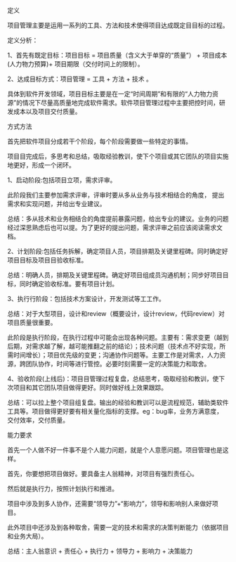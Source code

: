 
定义



项⽬管理主要是运⽤⼀系列的⼯具、⽅法和技术使得项⽬达成既定⽬目标的过程。 



定义分析：



1、首先有既定目标：项目目标  = 项目质量（含义大于单穿的“质量”） + 项目成本 (人力物力预算)+ 项目期限（交付时间上的限制）。



2、达成目标方式：项目管理 = 工具 + 方法 + 技术 。



具体到软件开发领域，项⽬目标主要是在一定“时间周期”和有限的“人⼒物力资源”的情况下尽量高质量地完成软件需求。软件项⽬管理过程中主要把控时间，研发成本以及项⽬交付质量。



 

方式方法



首先把软件项目分成若⼲个阶段，每个阶段需要做⼀些特定的事情。

项⽬目完成后，多思考和总结，吸取经验教训，使下个项目或其它团队的项目实施地更好，形成一个闭环。


1、启动阶段:包括项目⽴项，需求评审。

此阶段我们主要参加需求评审，评审时要从多从业务与技术相结合的⻆度， 提出需求和实现问题，并给出专业建议。



总结：多从技术和业务相结合的角度提前暴露问题，给出专业的建议。业务的问题经过深思熟虑后也可以提。为了更好的提出问题，需求评审之前应该阅读需求文档。





2、计划阶段:包括任务拆解，确定项⽬⼈员，项⽬排期及关键⾥程碑。同时确定好项⽬目标及项⽬目验收标准。



总结：明确⼈员，排期及关键⾥程碑。确定好项⽬组成员沟通机制；同步好项⽬目标，同时确定验收标准。要有项目计划。





3、执⾏行阶段：包括技术方案设计，开发测试等⼯工作。



总结：对于⼤型项⽬，设计和review（概要设计，设计review，代码review）对项目质量很重要。





此阶段是执行阶段，在执行过程中可能会出现各种问题。主要有：需求变更（越到后期，对需求越了解，越可能推翻之前的结论）；技术问题（技术点不好实现，所需时间增长）；项目优先级的变更；沟通协作问题等。主要工作是对需求，人力资源，跨团队协作，时间等进行管控。必要时刻需要一定的决策能力和取舍。



4、验收阶段(上线后)：项⽬目管理过程复盘，总结思考，吸取经验和教训，使下次项目和其它团队项目做得更好。同时做好线上效果跟踪。



总结：可以拉上整个项目组复盘。输出的经验和教训可以是流程规范，辅助类软件工具等。项目做得更好要有相关量化指标的支撑。eg：bug率，业务方满意度，交付效率，交付质量。





能力要求



首先一个人做不好一件事不是个人能力问题，就是个人意愿问题。项目管理也是这样。



首先，你要想把项目做好。要具备主人翁精神，对项目有强烈责任心。



然后就是执行力，按照计划执行和推进。



项目中涉及到多人协作，还需要“领导力”+“影响力”，领导和影响别人来做好项目。



此外项目中还涉及到各种取舍，需要一定的技术和需求的决策判断能力（依据项目和业务大局）。



总结：主人翁意识 + 责任心 + 执行力 + 领导力 + 影响力 + 决策能力